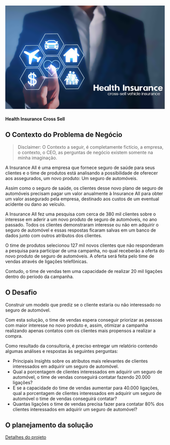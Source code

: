 ![insurance_cover](insurance_cover.png)
#### Health Insurance Cross Sell
## O Contexto do Problema de Negócio

> Disclaimer: O Contexto a seguir, é completamente fictício, a empresa, o contexto, o CEO, as perguntas de negócio existem somente na minha imaginação. 

A Insurance All é uma empresa que fornece seguro de saúde para seus clientes e o time de produtos está analisando a possibilidade de oferecer aos assegurados, um novo produto: Um seguro de automóveis.

Assim como o seguro de saúde, os clientes desse novo plano de seguro de automóveis precisam pagar um valor anualmente à Insurance All para obter um valor assegurado pela empresa, destinado aos custos de um eventual acidente ou dano ao veículo.

A Insurance All fez uma pesquisa com cerca de 380 mil clientes sobre o interesse em aderir a um novo produto de seguro de automóveis, no ano passado. Todos os clientes demonstraram interesse ou não em adquirir o seguro de automóvel e essas respostas ficaram salvas em um banco de dados junto com outros atributos dos clientes.

O time de produtos selecionou 127 mil novos clientes que não responderam a pesquisa para participar de uma campanha, no qual receberão a oferta do novo produto de seguro de automóveis. A oferta será feita pelo time de vendas através de ligações telefônicas.

Contudo, o time de vendas tem uma capacidade de realizar 20 mil ligações dentro do período da campanha.

## O Desafio

Construir um modelo que prediz se o cliente estaria ou não interessado no seguro de automóvel. 

Com esta solução, o time de vendas espera conseguir priorizar as pessoas com maior interesse no novo produto e, assim, otimizar a campanha realizando apenas contatos com os clientes mais propensos a realizar a compra.

Como resultado da consultoria, é preciso entregar um relatório contendo algumas análises e respostas às seguintes perguntas:

- Principais Insights sobre os atributos mais relevantes de clientes interessados em adquirir um seguro de automóvel.
- Qual a porcentagem de clientes interessados em adquirir um seguro de automóvel, o time de vendas conseguirá contatar fazendo 20.000 ligações?
- E se a capacidade do time de vendas aumentar para 40.000 ligações, qual a porcentagem de clientes interessados em adquirir um seguro de automóvel o time de vendas conseguirá contatar?
- Quantas ligações o time de vendas precisa fazer para contatar 80% dos clientes interessados em adquirir um seguro de automóvel?

## O planejamento da solução
[Detalhes do projeto](https://github.com/geordanogg/Health_Insurance/tree/master/health_insurance_cross_sell)

